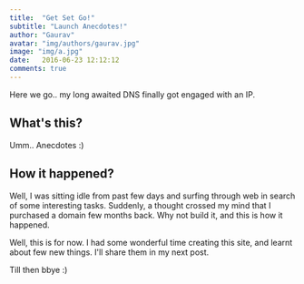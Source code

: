 ```yaml
---
title:  "Get Set Go!"
subtitle: "Launch Anecdotes!"
author: "Gaurav"
avatar: "img/authors/gaurav.jpg"
image: "img/a.jpg"
date:   2016-06-23 12:12:12
comments: true
---
```

Here we go.. my long awaited DNS finally got engaged with an IP.

## What's this?
Umm.. Anecdotes :)

## How it happened?
Well, I was sitting idle from past few days and surfing through web in search of some interesting tasks. Suddenly, a thought crossed my mind that I purchased a domain few months back. Why not build it, and this is how it happened.

Well, this is for now. I had some wonderful time creating this site, and learnt about few new things. I'll share them in my next post.

Till then bbye :)


